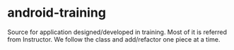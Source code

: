android-training
================

Source for application designed/developed in training. Most of it is referred from Instructor. We follow the class and add/refactor one piece at a time.
